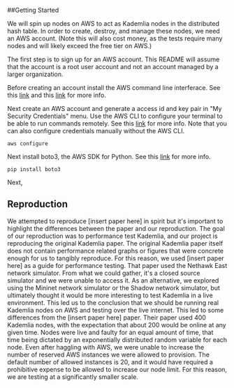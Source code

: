 ##Getting Started

We will spin up nodes on AWS to act as Kademlia nodes in the distributed hash table. In order to create, destroy, and manage these nodes, we need an AWS account. (Note this will also cost money, as the tests require many nodes and will likely exceed the free tier on AWS.)

The first step is to sign up for an AWS account. This README will assume that the account is a root user account and not an account managed by a larger organization.

Before creating an account install the AWS command line interferace. See this [link](https://docs.aws.amazon.com/cli/latest/userguide/cli-chap-welcome.html) and this [link](https://github.com/aws/aws-cli) for more info.

Next create an AWS account and generate a access id and key pair in "My Security Credentials" menu. Use the AWS CLI to configure your terminal to be able to run commands remotely. See this [link](https://github.com/aws/aws-cli) for more info. Note that you can also configure credentials manually without the AWS CLI.

`aws configure`

Next install boto3, the AWS SDK for Python. See this [link](https://github.com/boto/boto3) for more info.

`pip install boto3`

Next,  



## Reproduction

We attempted to reproduce [insert paper here] in spirit but it's important to highlight the differences between the paper and our reproduction. The goal of our reproduction was to performance test Kademlia, and our project is reproducing the original Kademlia paper. The original Kademlia paper itself does not contain performance related graphs or figures that were concrete enough for us to tangibly reproduce. For this reason, we used [insert paper here] as a guide for performance testing. That paper used the Nethawk East network simulator. From what we could gather, it's a closed source simulator and we were unable to access it. As an alternative, we explored using the Mininet network simulator or the Shadow network simulator, but ultimately thought it would be more interesting to test Kademlia in a live environment. This led us to the conclusion that we should be running real Kademlia nodes on AWS and testing over the live internet. This led to some differences from the [insert paper here] paper. Their paper used 400 Kademlia nodes, with the expectation that about 200 would be online at any given time. Nodes were live and faulty for an equal amount of time, that time being dictated by an exponentially distributed random variable for each node. Even after haggling with AWS, we were unable to increase the number of reserved AWS instances we were allowed to provision. The default number of allowed instances is 20, and it would have required a prohibitive expense to be allowed to increase our node limit. For this reason, we are testing at a significantly smaller scale. 
